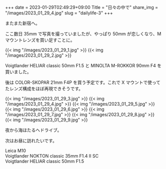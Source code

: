 +++
date  = 2023-01-29T02:49:29+09:00
Title = "日々の中で"
share_img = "/images/2023_01_29_4.jpg"
slug = "dailylife-3"
+++

またまた新宿へ。

ここ数日 35mm で写真を撮っていましたが、やっぱり 50mm が恋しくなり、M マウントレンズを買い足すことに。

{{< img "/images/2023_01_29_1.jpg" >}}
{{< img "/images/2023_01_29_2.jpg" >}}

Voigtlander HELIAR classic 50mm F1.5 と MINOLTA M-ROKKOR 90mm F4 を買いました。

後は COLOR-SKOPAR 21mm F4P を買う予定です。これで X マウントで使ってたレンズ構成をほぼ再現できそうです。

{{< img "/images/2023_01_29_3.jpg" >}}
{{< img "/images/2023_01_29_4.jpg" >}}
{{< img "/images/2023_01_29_5.jpg" >}}
{{< img "/images/2023_01_29_6.jpg" >}}
{{< img "/images/2023_01_29_7.jpg" >}}
{{< img "/images/2023_01_29_8.jpg" >}}
{{< img "/images/2023_01_29_9.jpg" >}}

夜から海ほたるへドライブ。

次はお昼に訪れたいです。

Leica M10<br>
Voigtlander NOKTON classic 35mm F1.4 Ⅱ SC<br>
Voigtlander HELIAR classic 50mm F1.5
